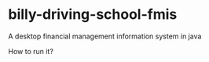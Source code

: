 # billy-driving-school-fmis
A desktop financial management information system in java 

How to run it?
